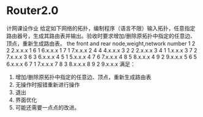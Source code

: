 # Router2.0
计网课设作业
给定如下网络的拓扑，编制程序（语言不限）输入拓扑，任意指定路由器号，生成其路由表并输出。验收时要求增加/删除原拓扑中指定的任意边、顶点，重新生成路由表。
the front and rear node,weight,network number
1 2 2 2.x.x.x
1 6 1 6.x.x.x
1 7 1 7.x.x.x
2 4 4 4.x.x.x
3 2 2 2.x.x.x
3 4 1 1.x.x.x
3 7 2 7.x.x.x
3 6 3 6.x.x.x
4 5 1 5.x.x.x
4 7 6 7.x.x.x
4 8 5 8.x.x.x
4 9 2 9.x.x.x
5 6 5 6.x.x.x
6 7 1 7.x.x.x
7 8 3 8.x.x.x
8 9 2 9.x.x.x
满足：
1. 增加/删除原拓扑中指定的任意边、顶点，重新生成路由表
2. 无操作时报错重新进行操作
3. 退出
4. 界面优化
5. 可能还需要一点点的改进。
